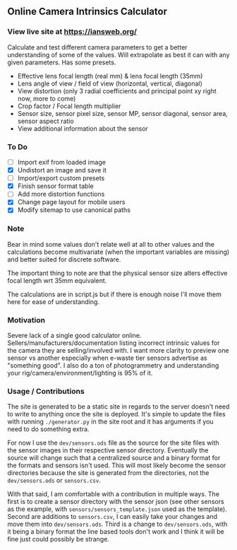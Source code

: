 ## Online Camera Intrinsics Calculator

### View live site at https://iansweb.org/

Calculate and test different camera parameters to get a better understanding of some of the values. Will extrapolate as best it can with any given parameters. Has some presets.

- Effective lens focal length (real mm) & lens focal length (35mm)
- Lens angle of view / field of view (horizontal, vertical, diagonal)
- View distortion (only 3 radial coefficients and principal point xy right now, more to come)
- Crop factor / Focal length multiplier
- Sensor size, sensor pixel size, sensor MP, sensor diagonal, sensor area, sensor aspect ratio
- View additional information about the sensor

### To Do

- [ ] Import exif from loaded image
- [X] Undistort an image and save it
- [ ] Import/export custom presets
- [X] Finish sensor format table
- [ ] Add more distortion functions
- [X] Change page layout for mobile users
- [X] Modify sitemap to use canonical paths

### Note

Bear in mind some values don't relate well at all to other values and the calculations become multivariate (when the important variables are missing) and better suited for discrete software.

The important thing to note are that the physical sensor size alters effective focal length wrt 35mm equivalent.

The calculations are in script.js but if there is enough noise I'll move them here for ease of understanding.

### Motivation

Severe lack of a single good calculator online. Sellers/manufacturers/documentation listing incorrect intrinsic values for the camera they are selling/involved with. I want more clarity to preview one sensor vs another especially when e-waste tier sensors advertise as "something good". I also do a ton of photogrammetry and understanding your rig/camera/environment/lighting is 95% of it.

### Usage / Contributions

The site is generated to be a static site in regards to the server doesn't need to write to anything once the site is deployed. It's simple to update the files with running `./generator.py` in the site root and it has arguments if you need to do something extra.

For now I use the `dev/sensors.ods` file as the source for the site files with the sensor images in their respective sensor directory. Eventually the source will change such that a centralized source and a binary format for the formats and sensors isn't used. This will most likely become the sensor directories because the site is generated from the directories, not the `dev/sensors.ods` or `sensors.csv`.

With that said, I am comfortable with a contribution in multiple ways. The first is to create a sensor directory with the sensor json (see other sensors as the example, with `sensors/sensors_template.json` used as the template). Second are additions to `sensors.csv`, I can easily take your changes and move them into `dev/sensors.ods`. Third is a change to `dev/sensors.ods`, with it being a binary format the line based tools don't work and I think it will be fine just could possibly be strange.